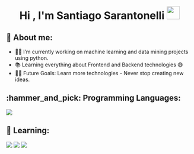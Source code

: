 <h1 align="center"><b>Hi , I'm Santiago Sarantonelli </b><img src="https://media.giphy.com/media/hvRJCLFzcasrR4ia7z/giphy.gif" width="35"></h1>

  ## 💬 About me:
  
- 👨‍💻 I’m currently working on machine learning and data mining projects using python.
- 📚 Learning everything about Frontend and Backend technologies 😅
- 💪🏼 Future Goals: Learn more technologies - Never stop creating new ideas.
##

<h2>:hammer_and_pick: Programming Languages:</h2>
<p>
<div>
  <img src="https://img.shields.io/badge/-Python-98b982?style=for-the-badge&logo=python&logoColor=98b982&labelColor=282828">
</div>
</p>

<h2>🌱 Learning:</h2>

<p>
<div>
  <img src="https://img.shields.io/badge/-HTML-c58545?style=for-the-badge&logo=html5&logoColor=c58545&labelColor=282828">
  <img src="https://img.shields.io/badge/-CSS-d1a01f?style=for-the-badge&logo=css3&logoColor=1572B6&labelColor=282828">
  <img src="https://img.shields.io/badge/-JavaScript-e4d04b?style=for-the-badge&logo=javascript&logoColor=e4d04b&labelColor=282828">
</div>
</p>
